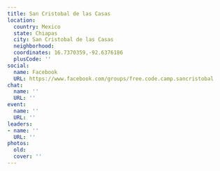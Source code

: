 ```yaml
---
title: San Cristobal de las Casas
location:
  country: Mexico
  state: Chiapas
  city: San Cristobal de las Casas
  neighborhood: 
  coordinates: 16.7370359,-92.6376186
  plusCode: ''
social:
  name: Facebook
  URL: https://www.facebook.com/groups/free.code.camp.sancristobal
chat:
  name: ''
  URL: ''
event:
  name: ''
  URL: ''
leaders:
- name: ''
  URL: ''
photos:
  old: 
  cover: ''
---
```

